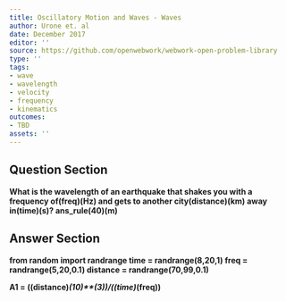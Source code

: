 ```yaml
---
title: Oscillatory Motion and Waves - Waves
author: Urone et. al
date: December 2017
editor: ''
source: https://github.com/openwebwork/webwork-open-problem-library
type: ''
tags:
- wave
- wavelength
- velocity
- frequency
- kinematics
outcomes:
- TBD
assets: ''
---
```


## Question Section 

<b>
What is the wavelength of an earthquake that shakes you with a frequency of(freq)(Hz) and gets to another city(distance)(km) away in(time)(s)?
ans_rule(40)(m)



## Answer Section

from random import randrange
time = randrange(8,20,1)
freq = randrange(5,20,0.1)
distance = randrange(70,99,0.1)

A1 = ((distance)*(10)**(3))/((time)*(freq))